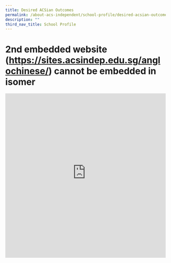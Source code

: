 ```yaml
---
title: Desired ACSian Outcomes
permalink: /about-acs-independent/school-profile/desired-acsian-outcomes/
description: ""
third_nav_title: School Profile
---
```

# 2nd embedded website (https://sites.acsindep.edu.sg/anglochinese/) cannot be embedded in isomer
<iframe loading="lazy" src="https://www.youtube-nocookie.com/embed/K93AbIKDYEI?modestbranding=1&amp;showinfo=0&amp;rel=0&amp;iv_load_policy=3&amp;theme=light" width="100%" height="515" frameborder="0"></iframe>

